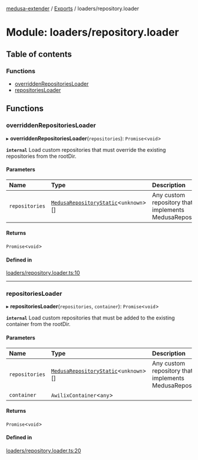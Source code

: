 [medusa-extender](../README.md) / [Exports](../modules.md) / loaders/repository.loader

# Module: loaders/repository.loader

## Table of contents

### Functions

- [overriddenRepositoriesLoader](loaders_repository_loader.md#overriddenrepositoriesloader)
- [repositoriesLoader](loaders_repository_loader.md#repositoriesloader)

## Functions

### overriddenRepositoriesLoader

▸ **overriddenRepositoriesLoader**(`repositories`): `Promise`<`void`\>

**`internal`**
Load custom repositories that must override the existing repositories from the rootDir.

#### Parameters

| Name | Type | Description |
| :------ | :------ | :------ |
| `repositories` | [`MedusaRepositoryStatic`](../interfaces/types.MedusaRepositoryStatic.md)<`unknown`\>[] | Any custom repository that implements MedusaRepository |

#### Returns

`Promise`<`void`\>

#### Defined in

[loaders/repository.loader.ts:10](https://github.com/adrien2p/medusa-extender/blob/badcc5e/src/loaders/repository.loader.ts#L10)

___

### repositoriesLoader

▸ **repositoriesLoader**(`repositories`, `container`): `Promise`<`void`\>

**`internal`**
Load custom repositories that must be added to the existing container from the rootDir.

#### Parameters

| Name | Type | Description |
| :------ | :------ | :------ |
| `repositories` | [`MedusaRepositoryStatic`](../interfaces/types.MedusaRepositoryStatic.md)<`unknown`\>[] | Any custom repository that implements MedusaRepository |
| `container` | `AwilixContainer`<`any`\> |  |

#### Returns

`Promise`<`void`\>

#### Defined in

[loaders/repository.loader.ts:20](https://github.com/adrien2p/medusa-extender/blob/badcc5e/src/loaders/repository.loader.ts#L20)
